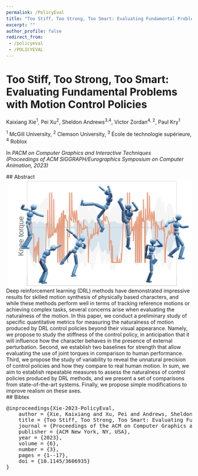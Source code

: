```yaml
---
permalink: /PolicyEval
title: "Too Stiff, Too Strong, Too Smart: Evaluating Fundamental Problems with Motion Control Policies"
excerpt: ""
author_profile: false
redirect_from: 
 - /policyeval
 - /POLICYEVAL
--- 
```


 

# Too Stiff, Too Strong, Too Smart: Evaluating Fundamental Problems with Motion Control Policies

<p class="author">
Kaixiang Xie<sup>1</sup>, Pei Xu<sup>2</sup>, Sheldon Andrews<sup>3,4</sup>, Victor Zordan<sup>4, 2</sup>, Paul Kry<sup>1</sup>
</p>

<p class="affiliation">
<sup>1</sup> McGill University, <sup>2</sup> Clemson University, <sup>3</sup> École de technologie supérieure, <sup>4</sup> Roblox
</p>

In _PACM on Computer Graphics and Interactive Techniques_<br />_(Proceedings of ACM SIGGRAPH/Eurographics Symposium on Computer Animation, 2023)_


<div class="m10"></div>
## Abstract
<div class="abstract">
<img src="projects/PolicyEval/teaser.png" style="width:500px;float:right;max-width:100%" />
Deep reinforcement learning (DRL) methods have demonstrated impressive results for skilled motion synthesis of physically based characters, and while these methods perform well in terms of tracking reference motions or achieving complex tasks, several concerns arise when evaluating the naturalness of the motion. In this paper, we conduct a preliminary study of specific quantitative metrics for measuring the naturalness of motion produced by DRL control policies beyond their visual appearance. Namely, we propose to study the stiffness of the control policy, in anticipation that it will influence how the character behaves in the presence of external perturbation. Second, we establish two baselines for strength that allow evaluating the use of joint torques in comparison to human performance. Third, we propose the study of variability to reveal the unnatural precision of control policies and how they compare to real human motion. In sum, we aim to establish repeatable measures to assess the naturalness of control policies produced by DRL methods, and we present a set of comparisons from state-of-the-art systems. Finally, we propose simple modifications to improve realism on these axes.
</div>

<div class="m10"></div>
<a class="paper-link" href="https://dl.acm.org/doi/10.1145/3606935" title="Paper"></a>

<div class="m10"></div>
## Bibtex
<pre class="bibtex">
@inproceedings{Xie-2023-PolicyEval,
    author = {Xie, Kaixiang and Xu, Pei and Andrews, Sheldon and Zordan, Victor B and Kry, Paul G},
    title = {Too Stiff, Too Strong, Too Smart: Evaluating Fundamental Problems with Motion Control Policies},
    journal = {Proceedings of the ACM on Computer Graphics and Interactive Techniques},
    publisher = {ACM New York, NY, USA},
    year = {2023},
    volume = {6},
    number = {3},
    pages = {1--17},
    doi = {10.1145/3606935}
}
</pre>
